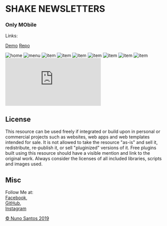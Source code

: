 # SHAKE NEWSLETTERS
### Only MObile
Links:  

[Demo](https://nunosantoswebdesigner.github.io/shake)
[Repo](https://nunosantoswebdesigner.github.io/shake)


![home](https://github.com/nunosantoswebdesigner/pdfs/blob/gh-pages/images/screen_shake_1.png)
![menu](https://github.com/nunosantoswebdesigner/pdfs/blob/gh-pages/images/screen_shake_2.png)
![item](https://github.com/nunosantoswebdesigner/pdfs/blob/gh-pages/images/screen_shake_3.png)
![item](https://github.com/nunosantoswebdesigner/pdfs/blob/gh-pages/images/screen_shake_4.png)
![item](https://github.com/nunosantoswebdesigner/pdfs/blob/gh-pages/images/screen_shake_5.png)
![item](https://github.com/nunosantoswebdesigner/pdfs/blob/gh-pages/images/screen_shake_6.png)
![item](https://github.com/nunosantoswebdesigner/pdfs/blob/gh-pages/images/screen_shake_7.png)
![item](https://github.com/nunosantoswebdesigner/pdfs/blob/gh-pages/images/screen_shake_8.png)
![item](https://github.com/nunosantoswebdesigner/pdfs/blob/gh-pages/images/screen_shake_9.png)
![home](https://github.com/nunosantoswebdesigner/pdfs/blob/gh-pages/images/screen_shake_0.pdf)



## License
This resource can be used freely if integrated or build upon in personal or commercial projects such as websites, web apps and web templates intended for sale. It is not allowed to take the resource "as-is" and sell it, redistribute, re-publish it, or sell "pluginized" versions of it. Free plugins built using this resource should have a visible mention and link to the original work. Always consider the licenses of all included libraries, scripts and images used.

## Misc

Follow Me at:      
                [Facebook](http://www.facebook.com/nunosantoswebdesigner),     
                [GitHub](https://github.com/nunosantoswebdesigner),     
                [Instagram](https://www.instagram.com/nunosantos_webdesignerss/)     


[© Nuno Santos 2019](https://nuno-santos.netlify.com)






